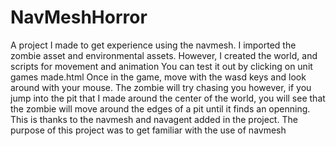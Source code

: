 # NavMeshHorror
A project I made to get experience using the navmesh. 
I imported the zombie asset and environmental assets. 
However, I created the world, and scripts for movement and animation
You can test it out by clicking on unit games made.html
Once in the game, move with the wasd keys and look around with your mouse.
The zombie will try chasing you however, if you jump into the pit that I made around the center of the world, 
you will see that the zombie will move around the edges of a pit until it finds an openning. 
This is thanks to the navmesh and navagent added in the project. The purpose of this project was to get familiar with the use of navmesh
